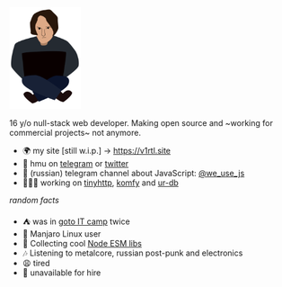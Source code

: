 <img height="180px" src="https://raw.githubusercontent.com/talentlessguy/talentlessguy/master/v1rtl.svg" />

16 y/o null-stack web developer. Making open source and ~working for commercial projects~ not anymore.

- 🌍 my site [still w.i.p.] -> https://v1rtl.site
- 💬 hmu on [telegram](https://t.me/talentless_guy) or [twitter](https://twitter.com/v1rtl)
- 📢 (russian) telegram channel about JavaScript: [@we_use_js](https://t.me/we_use_js)
- 👨🏻‍💻 working on [tinyhttp](https://tinyhttp.v1rtl.site), [komfy](https://komfy.now.sh) and [ur-db](https://ur-db.com)

_random facts_

- ⛺ was in [goto IT camp](https://goto.msk.ru) twice
- 🐧 Manjaro Linux user
- 📝 Collecting cool [Node ESM libs](https://github.com/talentlessguy/awesome-node-esm)
- 🎶 Listening to metalcore, russian post-punk and electronics
- 😩 tired
- 🙅 unavailable for hire
